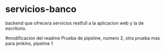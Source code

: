 # servicios-banco
backend que ofrecera servicios restfull a la aplicacion web y la de escritorio.

#modificacion del readme
Prueba de pipeline, numero 2, otra prueba mas para jenkins, pipeline 1
